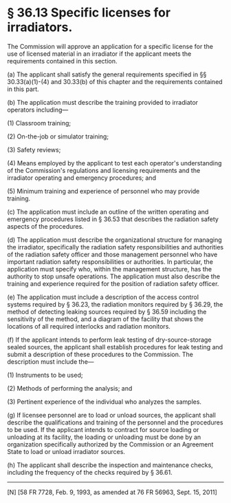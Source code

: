 # § 36.13   Specific licenses for irradiators.

The Commission will approve an application for a specific license for the use of licensed material in an irradiator if the applicant meets the requirements contained in this section.


(a) The applicant shall satisfy the general requirements specified in §§ 30.33(a)(1)-(4) and 30.33(b) of this chapter and the requirements contained in this part.


(b) The application must describe the training provided to irradiator operators including—


(1) Classroom training;


(2) On-the-job or simulator training;


(3) Safety reviews;


(4) Means employed by the applicant to test each operator's understanding of the Commission's regulations and licensing requirements and the irradiator operating and emergency procedures; and


(5) Minimum training and experience of personnel who may provide training.


(c) The application must include an outline of the written operating and emergency procedures listed in § 36.53 that describes the radiation safety aspects of the procedures.


(d) The application must describe the organizational structure for managing the irradiator, specifically the radiation safety responsibilities and authorities of the radiation safety officer and those management personnel who have important radiation safety responsibilities or authorities. In particular, the application must specify who, within the management structure, has the authority to stop unsafe operations. The application must also describe the training and experience required for the position of radiation safety officer.


(e) The application must include a description of the access control systems required by § 36.23, the radiation monitors required by § 36.29, the method of detecting leaking sources required by § 36.59 including the sensitivity of the method, and a diagram of the facility that shows the locations of all required interlocks and radiation monitors.


(f) If the applicant intends to perform leak testing of dry-source-storage sealed sources, the applicant shall establish procedures for leak testing and submit a description of these procedures to the Commission. The description must include the—


(1) Instruments to be used;


(2) Methods of performing the analysis; and


(3) Pertinent experience of the individual who analyzes the samples.


(g) If licensee personnel are to load or unload sources, the applicant shall describe the qualifications and training of the personnel and the procedures to be used. If the applicant intends to contract for source loading or unloading at its facility, the loading or unloading must be done by an organization specifically authorized by the Commission or an Agreement State to load or unload irradiator sources.


(h) The applicant shall describe the inspection and maintenance checks, including the frequency of the checks required by § 36.61.



---

[N] [58 FR 7728, Feb. 9, 1993, as amended at 76 FR 56963, Sept. 15, 2011]




